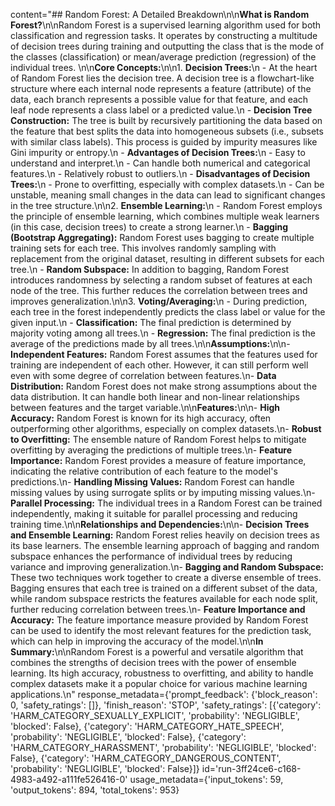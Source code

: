 content="## Random Forest: A Detailed Breakdown\n\n**What is Random Forest?**\n\nRandom Forest is a supervised learning algorithm used for both classification and regression tasks. It operates by constructing a multitude of decision trees during training and outputting the class that is the mode of the classes (classification) or mean/average prediction (regression) of the individual trees.  \n\n**Core Concepts:**\n\n1. **Decision Trees:**\n   - At the heart of Random Forest lies the decision tree. A decision tree is a flowchart-like structure where each internal node represents a feature (attribute) of the data, each branch represents a possible value for that feature, and each leaf node represents a class label or a predicted value.\n   - **Decision Tree Construction:** The tree is built by recursively partitioning the data based on the feature that best splits the data into homogeneous subsets (i.e., subsets with similar class labels). This process is guided by impurity measures like Gini impurity or entropy.\n   - **Advantages of Decision Trees:**\n     - Easy to understand and interpret.\n     - Can handle both numerical and categorical features.\n     - Relatively robust to outliers.\n   - **Disadvantages of Decision Trees:**\n     - Prone to overfitting, especially with complex datasets.\n     - Can be unstable, meaning small changes in the data can lead to significant changes in the tree structure.\n\n2. **Ensemble Learning:**\n   - Random Forest employs the principle of ensemble learning, which combines multiple weak learners (in this case, decision trees) to create a strong learner.\n   - **Bagging (Bootstrap Aggregating):** Random Forest uses bagging to create multiple training sets for each tree. This involves randomly sampling with replacement from the original dataset, resulting in different subsets for each tree.\n   - **Random Subspace:**  In addition to bagging, Random Forest introduces randomness by selecting a random subset of features at each node of the tree. This further reduces the correlation between trees and improves generalization.\n\n3. **Voting/Averaging:**\n   - During prediction, each tree in the forest independently predicts the class label or value for the given input.\n   - **Classification:** The final prediction is determined by majority voting among all trees.\n   - **Regression:** The final prediction is the average of the predictions made by all trees.\n\n**Assumptions:**\n\n- **Independent Features:** Random Forest assumes that the features used for training are independent of each other. However, it can still perform well even with some degree of correlation between features.\n- **Data Distribution:** Random Forest does not make strong assumptions about the data distribution. It can handle both linear and non-linear relationships between features and the target variable.\n\n**Features:**\n\n- **High Accuracy:** Random Forest is known for its high accuracy, often outperforming other algorithms, especially on complex datasets.\n- **Robust to Overfitting:** The ensemble nature of Random Forest helps to mitigate overfitting by averaging the predictions of multiple trees.\n- **Feature Importance:** Random Forest provides a measure of feature importance, indicating the relative contribution of each feature to the model's predictions.\n- **Handling Missing Values:** Random Forest can handle missing values by using surrogate splits or by imputing missing values.\n- **Parallel Processing:** The individual trees in a Random Forest can be trained independently, making it suitable for parallel processing and reducing training time.\n\n**Relationships and Dependencies:**\n\n- **Decision Trees and Ensemble Learning:** Random Forest relies heavily on decision trees as its base learners. The ensemble learning approach of bagging and random subspace enhances the performance of individual trees by reducing variance and improving generalization.\n- **Bagging and Random Subspace:** These two techniques work together to create a diverse ensemble of trees. Bagging ensures that each tree is trained on a different subset of the data, while random subspace restricts the features available for each node split, further reducing correlation between trees.\n- **Feature Importance and Accuracy:** The feature importance measure provided by Random Forest can be used to identify the most relevant features for the prediction task, which can help in improving the accuracy of the model.\n\n**In Summary:**\n\nRandom Forest is a powerful and versatile algorithm that combines the strengths of decision trees with the power of ensemble learning. Its high accuracy, robustness to overfitting, and ability to handle complex datasets make it a popular choice for various machine learning applications.\n" response_metadata={'prompt_feedback': {'block_reason': 0, 'safety_ratings': []}, 'finish_reason': 'STOP', 'safety_ratings': [{'category': 'HARM_CATEGORY_SEXUALLY_EXPLICIT', 'probability': 'NEGLIGIBLE', 'blocked': False}, {'category': 'HARM_CATEGORY_HATE_SPEECH', 'probability': 'NEGLIGIBLE', 'blocked': False}, {'category': 'HARM_CATEGORY_HARASSMENT', 'probability': 'NEGLIGIBLE', 'blocked': False}, {'category': 'HARM_CATEGORY_DANGEROUS_CONTENT', 'probability': 'NEGLIGIBLE', 'blocked': False}]} id='run-3ff24ce6-c168-4983-a492-a111fe526416-0' usage_metadata={'input_tokens': 59, 'output_tokens': 894, 'total_tokens': 953}